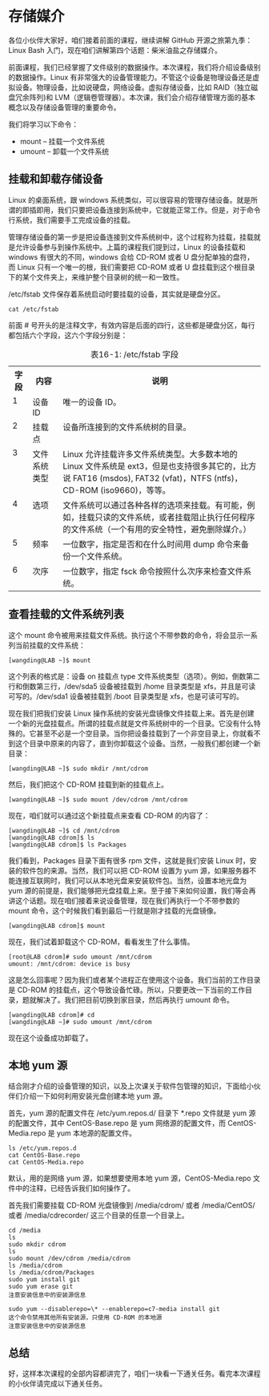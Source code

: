 # 存储媒介

各位小伙伴大家好，咱们接着前面的课程，继续讲解 GitHub 开源之旅第九季：Linux Bash 入门，现在咱们讲解第四个话题：柴米油盐之存储媒介。

前面课程，我们已经掌握了文件级别的数据操作。本次课程，我们将介绍设备级别的数据操作。Linux 有非常强大的设备管理能力。不管这个设备是物理设备还是虚拟设备。物理设备，比如说硬盘，网络设备。虚拟存储设备，比如 RAID（独立磁盘冗余阵列)和 LVM（逻辑卷管理器）。本次课，我们会介绍存储管理方面的基本概念以及存储设备管理的重要命令。

我们将学习以下命令：

- mount – 挂载一个文件系统
- umount – 卸载一个文件系统

## 挂载和卸载存储设备

Linux 的桌面系统，跟 windows 系统类似，可以很容易的管理存储设备。就是所谓的即插即用，我们只要把设备连接到系统中，它就能正常工作。但是，对于命令行系统，我们需要手工完成设备的挂载。

管理存储设备的第一步是把设备连接到文件系统树中，这个过程称为挂载，挂载就是允许设备参与到操作系统中。上篇的课程我们提到过，Linux 的设备挂载和 windows 有很大的不同，windows 会给 CD-ROM 或者 U 盘分配单独的盘符，而 Linux 只有一个唯一的根，我们需要把 CD-ROM 或者 U 盘挂载到这个根目录下的某个文件夹上，来维护整个目录树的统一和一致性。

/etc/fstab 文件保存着系统启动时要挂载的设备，其实就是硬盘分区。

    cat /etc/fstab

前面 # 号开头的是注释文字，有效内容是后面的四行，这些都是硬盘分区，每行都包括六个字段，这六个字段分别是：

<table class="multi">
<caption class="cap">表16-1: /etc/fstab 字段</caption>
<tr>
<th class="title">字段</th>
<th class="title">内容</th>
<th class="title">说明</th>
</tr>
<tr>
<td valign="top" width="8%">1</td>
<td valign="top" width="12%">设备 ID</td>
<td valign="top">
唯一的设备 ID。
</td>
</tr>
<tr>
<td valign="top">2</td>
<td valign="top">挂载点</td>
<td valign="top">设备所连接到的文件系统树的目录。
</td>
</tr>
<tr>
<td valign="top">3</td>
<td valign="top">文件系统类型</td>
<td valign="top">Linux 允许挂载许多文件系统类型。大多数本地的 Linux 文件系统是 ext3，但是也支持很多其它的，比方说 FAT16 (msdos), FAT32 (vfat)，NTFS (ntfs)，CD-ROM (iso9660)，等等。
</td>
</tr>
<tr>
<td valign="top">4</td>
<td valign="top">选项</td>
<td valign="top">文件系统可以通过各种各样的选项来挂载。有可能，例如，挂载只读的文件系统，或者挂载阻止执行任何程序的文件系统（一个有用的安全特性，避免删除媒介。）</td>
</tr>
<tr>
<td valign="top">5</td>
<td valign="top">频率</td>
<td valign="top">一位数字，指定是否和在什么时间用 dump 命令来备份一个文件系统。</td>
</tr>
<tr>
<td valign="top">6</td>
<td valign="top">次序</td>
<td valign="top">一位数字，指定 fsck 命令按照什么次序来检查文件系统。</td>
</tr>
</table>

## 查看挂载的文件系统列表

这个 mount 命令被用来挂载文件系统。执行这个不带参数的命令，将会显示一系列当前挂载的文件系统：

    [wangding@LAB ~]$ mount

这个列表的格式是：设备 on 挂载点 type 文件系统类型（选项）。例如，倒数第二行和倒数第三行，/dev/sda5 设备被挂载到 /home 目录类型是 xfs，并且是可读可写的。/dev/sda1 设备被挂载到 /boot 目录类型是 xfs，也是可读可写的。

现在我们把我们安装 Linux 操作系统的安装光盘镜像文件挂载上来。首先是创建一个新的光盘挂载点。所谓的挂载点就是文件系统树中的一个目录。它没有什么特殊的。它甚至不必是一个空目录。当你把设备挂载到了一个非空目录上，你就看不到这个目录中原来的内容了，直到你卸载这个设备。当然，一般我们都创建一个新目录：

    [wangding@LAB ~]$ sudo mkdir /mnt/cdrom

然后，我们把这个 CD-ROM 挂载到新的挂载点上。

    [wangding@LAB ~]$ sudo mount /dev/cdrom /mnt/cdrom

现在，咱们就可以通过这个新挂载点来查看 CD-ROM 的内容了：

    [wangding@LAB ~]$ cd /mnt/cdrom
    [wangding@LAB cdrom]$ ls
    [wangding@LAB cdrom]$ ls Packages

我们看到，Packages 目录下面有很多 rpm 文件，这就是我们安装 Linux 时，安装的软件包的来源。当然，我们可以把 CD-ROM 设置为 yum 源，如果服务器不能连接互联网时，我们可以从本地光盘来安装软件包。当然，设置本地光盘为 yum 源的前提是，我们能够把光盘挂载上来。至于接下来如何设置，我们等会再讲这个话题。现在咱们接着来说设备管理，现在我们再执行一个不带参数的 mount 命令，这个时候我们看到最后一行就是刚才挂载的光盘镜像。

    [wangding@LAB cdrom]$ mount

现在，我们试着卸载这个 CD-ROM，看看发生了什么事情。

    [root@LAB cdrom]# sudo umount /mnt/cdrom
    umount: /mnt/cdrom: device is busy

这是怎么回事呢？因为我们或者某个进程正在使用这个设备。我们当前的工作目录是 CD-ROM 的挂载点，这个导致设备忙碌。所以，只要更改一下当前的工作目录，题就解决了。我们把目前切换到家目录，然后再执行 umount 命令。

    [wangding@LAB cdrom]# cd
    [wangding@LAB ~]# sudo umount /mnt/cdrom

现在这个设备成功卸载了。

## 本地 yum 源

结合刚才介绍的设备管理的知识，以及上次课关于软件包管理的知识，下面给小伙伴们介绍一下如何利用安装光盘创建本地 yum 源。

首先，yum 源的配置文件在 /etc/yum.repos.d/ 目录下 \*.repo 文件就是 yum 源的配置文件，其中 CentOS-Base.repo 是 yum 网络源的配置文件，而 CentOS-Media.repo 是 yum 本地源的配置文件。

    ls /etc/yum.repos.d
    cat CentOS-Base.repo
    cat CentOS-Media.repo

默认，用的是网络 yum 源，如果想要使用本地 yum 源，CentOS-Media.repo 文件中的注释，已经告诉我们如何操作了。

首先我们需要挂载 CD-ROM 光盘镜像到 /media/cdrom/ 或者 /media/CentOS/ 或者 /media/cdrecorder/ 这三个目录的任意一个目录上。

    cd /media
    ls
    sudo mkdir cdrom
    ls
    sudo mount /dev/cdrom /media/cdrom
    ls /media/cdrom
    ls /media/cdrom/Packages
    sudo yum install git
    sudo yum erase git
    注意安装信息中的安装源信息

    sudo yum --disablerepo=\* --enablerepo=c7-media install git
    这个命令禁用其他所有安装源，只使用 CD-ROM 的本地源
    注意安装信息中的安装源信息

## 总结

好，这样本次课程的全部内容都讲完了，咱们一块看一下通关任务。看完本次课程的小伙伴请完成以下通关任务。
